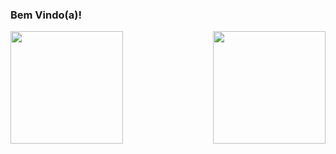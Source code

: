 ### Bem Vindo(a)!


<div>
  
  <img  height="180em" src="https://github-readme-stats.vercel.app/api?username=carolribeiro0&show_icons=true&theme=onedark&include_all_commits=true&count_private=true"/>
  <img align="right" height="180em" src="https://github-readme-stats.vercel.app/api/top-langs/?username=carolribeiro0&layout=compact&langs_count=16&theme=onedark"/>
</div>
<br>
